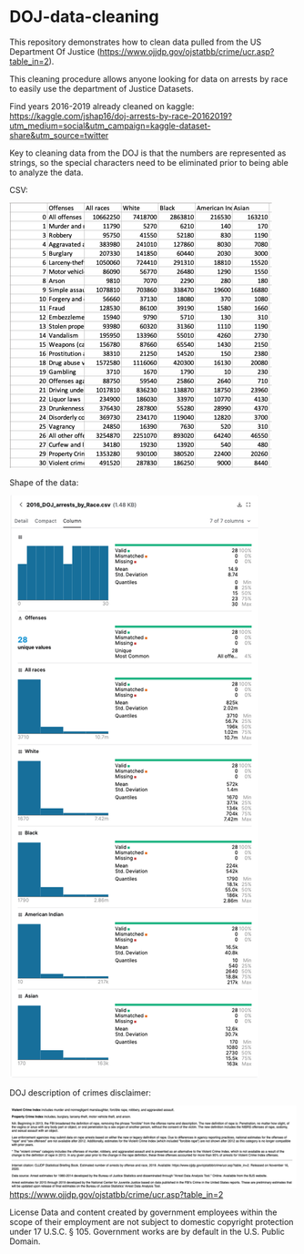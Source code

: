 # DOJ-data-cleaning
This repository demonstrates how to clean data pulled from the US Department Of Justice (https://www.ojjdp.gov/ojstatbb/crime/ucr.asp?table_in=2).


This cleaning procedure allows anyone looking for data on arrests by race to easily use the department of Justice Datasets. 

Find years 2016-2019 already cleaned on kaggle: https://kaggle.com/jshap16/doj-arrests-by-race-20162019?utm_medium=social&utm_campaign=kaggle-dataset-share&utm_source=twitter 

Key to cleaning data from the DOJ is that the numbers are represented as strings, so the special characters need to be eliminated prior to being able to analyze the data.

CSV:

![image](https://github.com/jshapi16/DOJ-data-cleaning/blob/main/Images/Clean%20Csv.png?raw=true)

Shape of the data:

![image](https://github.com/jshapi16/DOJ-data-cleaning/blob/main/Images/Histograms%20and%20standard%20statistics%20for%20each%20column.png?raw=true)

DOJ description of crimes disclaimer:

![image](https://github.com/jshapi16/DOJ-data-cleaning/blob/main/Images/Offense%20Disclaimer.png?raw=true)
https://www.ojjdp.gov/ojstatbb/crime/ucr.asp?table_in=2


License
Data and content created by government employees within the scope of their employment are not subject to domestic copyright protection under 17 U.S.C. § 105. Government works are by default in the U.S. Public Domain.
